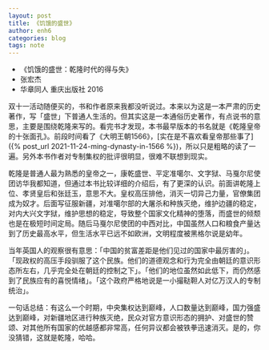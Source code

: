 ```yaml
---
layout: post
title: 《饥饿的盛世》
author: enh6
categories: blog
tags: note
---
```


- 《饥饿的盛世：乾隆时代的得与失》
-  张宏杰
- 华章同人 重庆出版社 2016

双十一活动随便买的，书和作者原来我都没听说过。本来以为这是一本严肃的历史著作，写「盛世」下普通人生活的。但其实这是一本通俗历史著作，有点说书的意思，主要是围绕乾隆来写的。看完书才发现，本书最早版本的书名就是《乾隆皇帝的十张面孔》。前段时间看了《大明王朝1566》，[实在是不喜欢看皇帝那些事了]({% post_url 2021-11-24-ming-dynasty-in-1566 %})，所以只是粗略的读了一遍。另外本书作者对专制集权的批评很明显，很难不联想到现实。

乾隆是普通人最为熟悉的皇帝之一，康乾盛世、平定准噶尔、文字狱、马戛尔尼使团访华我都知道，但通过本书比较详细的介绍后，有了更深的认识。前面讲乾隆上位、孝贤皇后和张廷玉，意思不大。皇权高压排他，消灭一切异己力量，官僚集团成为奴才。后面写征服新疆，对准噶尔部的大屠杀和种族灭绝，维护边疆的稳定，对内大兴文字狱，维护思想的稳定，导致整个国家文化精神的堕落，而盛世的倾颓也是在极短时间定局。随后马戛尔尼使团的中西对比，中国虽然人口和粮食产量达到了历史最高水平，但生活水平已远不如欧洲，文明程度被黑格尔说是幼年。

当年英国人的观察很有意思：「中国的贫富差距是他们见过的国家中最厉害的」。「现政权的高压手段驯服了这个民族。他们的道德观念和行为完全由朝廷的意识形态所左右，几乎完全处在朝廷的控制之下」。「他们的地位虽然如此低下，而仍然感到了民族应有的喜悦情绪」。「这个政府严格地说是一小撮鞑靼人对亿万汉人的专制统治」。

一句话总结：有这么一个时期，中央集权达到巅峰，人口数量达到巅峰，国力强盛达到巅峰，对新疆地区进行种族灭绝，民众对官方意识形态的拥护、对盛世的赞颂、对其他所有国家的优越感都非常高，任何异议都会被铁拳迅速消灭。是的，你没猜错，这就是乾隆，哈哈。
